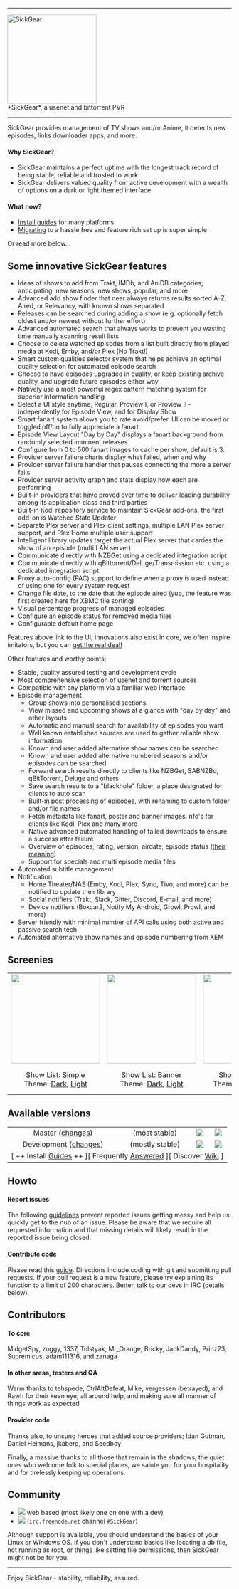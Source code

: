 <hr>
<div><a id="top"><img alt="SickGear" width="200" src="https://raw.githubusercontent.com/wiki/SickGear/SickGear.Wiki/images/SickGearLogo.png"></a></div>
*SickGear*, a usenet and bittorrent PVR
<hr>

SickGear provides management of TV shows and/or Anime, it detects new episodes, links downloader apps, and more.

#### Why SickGear?
* SickGear maintains a perfect uptime with the longest track record of being stable, reliable and trusted to work
* SickGear delivers valued quality from active development with a wealth of options on a dark or light themed interface

#### What now?
* [Install guides](https://github.com/SickGear/SickGear/wiki/Installation-Instructions) for many platforms
* [Migrating](https://github.com/SickGear/SickGear/wiki/Install-SickGear-%5B0%5D-Migrate) to a hassle free and feature rich set up is super simple

Or read more below...

## Some innovative SickGear features
* Ideas of shows to add from Trakt, IMDb, and AniDB categories; anticipating, new seasons, new shows, popular, and more
* Advanced add show finder that near always returns results sorted A-Z, Aired, or Relevancy, with known shows separated
* Releases can be searched during adding a show (e.g. optionally fetch oldest and/or newest without further effort)
* Advanced automated search that always works to prevent you wasting time manually scanning result lists
* Choose to delete watched episodes from a list built directly from played media at Kodi, Emby, and/or Plex (No Trakt!)
* Smart custom qualities selector system that helps achieve an optimal quality selection for automated episode search
* Choose to have episodes upgraded in quality, or keep existing archive quality, and upgrade future episodes either way
* Natively use a most powerful regex pattern matching system for superior information handling
* Select a UI style anytime; Regular, Proview I, or Proview II - independently for Episode View, and for Display Show
* Smart fanart system allows you to rate avoid/prefer. UI can be moved or toggled off/on to fully appreciate a fanart
* Episode View Layout "Day by Day" displays a fanart background from randomly selected imminent releases
* Configure from 0 to 500 fanart images to cache per show, default is 3.
* Provider server failure charts display what failed, when and why
* Provider server failure handler that pauses connecting the more a server fails
* Provider server activity graph and stats display how each are performing
* Built-in providers that have proved over time to deliver leading durability among its application class and third parties
* Built-in Kodi repository service to maintain SickGear add-ons, the first add-on is Watched State Updater
* Separate Plex server and Plex client settings, multiple LAN Plex server support, and Plex Home multiple user support
* Intelligent library updates target the actual Plex server that carries the show of an episode (multi LAN server)
* Communicate directly with NZBGet using a dedicated integration script
* Communicate directly with qBittorrent/Deluge/Transmission etc. using a dedicated integration script
* Proxy auto-config (PAC) support to define when a proxy is used instead of using one for every system request
* Change file date, to the date that the episode aired (yup, the feature was first created here for XBMC file sorting)
* Visual percentage progress of managed episodes
* Configure an episode status for removed media files
* Configurable default home page

Features above link to the UI; innovations also exist in core, we often inspire imitators, but you can [get the real deal!](https://github.com/SickGear/SickGear/wiki/Installation-Instructions)

Other features and worthy points;
* Stable, quality assured testing and development cycle
* Most comprehensive selection of usenet and torrent sources
* Compatible with any platform via a familiar web interface
* Episode management
  * Group shows into personalised sections
  * View missed and upcoming shows at a glance with "day by day" and other layouts
  * Automatic and manual search for availability of episodes you want
  * Well known established sources are used to gather reliable show information
  * Known and user added alternative show names can be searched
  * Known and user added alternative numbered seasons and/or episodes can be searched
  * Forward search results directly to clients like NZBGet, SABNZBd, qBitTorrent, Deluge and others
  * Save search results to a "blackhole" folder, a place designated for clients to auto scan
  * Built-in post processing of episodes, with renaming to custom folder and/or file names
  * Fetch metadata like fanart, poster and banner images, nfo's for clients like Kodi, Plex and many more
  * Native advanced automated handling of failed downloads to ensure a success after failure
  * Overview of episodes, rating, version, airdate, episode status ([their meaning](https://github.com/SickGear/SickGear/wiki/Status-Modes))
  * Support for specials and multi episode media files
* Automated subtitle management
* Notification
  * Home Theater/NAS (Emby, Kodi, Plex, Syno, Tivo, and more) can be notified to update their library
  * Social notifiers (Trakt, Slack, Gitter, Discord, E-mail, and more)
  * Device notifiers (Boxcar2, Notify My Android, Growl, Prowl, and more)
* Server friendly with minimal number of API calls using both active and passive search tech
* Automated alternative show names and episode numbering from XEM

## Screenies
<table><thead></thead><tbody>
<tr align="center">
  <td><a title="Show List - Layout: Simple" href="https://raw.githubusercontent.com/wiki/SickGear/SickGear/images/screenies/showlist-simple.jpg"><img src="https://raw.githubusercontent.com/wiki/SickGear/SickGear/images/screenies/showlist-simple-t.jpg" width="200"></a></td>
  <td><a title="Show List - Layout: Banner" href="https://raw.githubusercontent.com/wiki/SickGear/SickGear/images/screenies/showlist-banner.jpg"><img src="https://raw.githubusercontent.com/wiki/SickGear/SickGear/images/screenies/showlist-banner-t.jpg" width="200"></a></td>
  <td><a title="Show List - Layout: Poster" href="https://raw.githubusercontent.com/wiki/SickGear/SickGear/images/screenies/showlist-poster.jpg"><img src="https://raw.githubusercontent.com/wiki/SickGear/SickGear/images/screenies/showlist-poster-t.jpg" width="200"></a></td>
  <td><a title="Episode View - Layout: Day by Day" href="https://raw.githubusercontent.com/wiki/SickGear/SickGear/images/screenies/episodeview-day-by-day.jpg"><img src="https://raw.githubusercontent.com/wiki/SickGear/SickGear/images/screenies/episodeview-day-by-day-t.jpg" width="200"></a></td>
  <td><a title="Episode View - Layout: List" href="https://raw.githubusercontent.com/wiki/SickGear/SickGear/images/screenies/episodeview-list.jpg"><img src="https://raw.githubusercontent.com/wiki/SickGear/SickGear/images/screenies/episodeview-list-t.jpg" width="200"></a></td>
  <td><a title="Display Show" href="https://raw.githubusercontent.com/wiki/SickGear/SickGear/images/screenies/displayshow.jpg"><img src="https://raw.githubusercontent.com/wiki/SickGear/SickGear/images/screenies/displayshow-t.jpg" width="200"></a></td>
  <td><a title="Add from Trakt" href="https://raw.githubusercontent.com/wiki/SickGear/SickGear/images/screenies/addshow-trakt.gif"><img src="https://raw.githubusercontent.com/wiki/SickGear/SickGear/images/screenies/addshow-trakt-t.jpg" width="200"></a></td>
  <td><a title="Edit Show" href="https://raw.githubusercontent.com/wiki/SickGear/SickGear/images/screenies/editshow.gif"><img src="https://raw.githubusercontent.com/wiki/SickGear/SickGear/images/screenies/editshow-t.jpg" width="200"></a></td>
</tr>
<tr align="center">
  <td>Show List: Simple<br />Theme: <a title="Theme Dark" href="https://raw.githubusercontent.com/wiki/SickGear/SickGear/images/screenies/showlist-simple.jpg">Dark</a>, <a title="Theme Light" href="https://raw.githubusercontent.com/wiki/SickGear/SickGear/images/screenies/showlist-simple-light.jpg">Light</a></td>
  <td>Show List: Banner<br />Theme: <a title="Theme Dark" href="https://raw.githubusercontent.com/wiki/SickGear/SickGear/images/screenies/showlist-banner.jpg">Dark</a>, <a title="Theme Light" href="https://raw.githubusercontent.com/wiki/SickGear/SickGear/images/screenies/showlist-banner-light.jpg">Light</a></td>
  <td>Show List: Poster<br />Theme: <a title="Theme Dark - Anime" href="https://raw.githubusercontent.com/wiki/SickGear/SickGear/images/screenies/showlist-poster.jpg">Dark</a>, <a title="Theme Dark 2" href="https://raw.githubusercontent.com/wiki/SickGear/SickGear/images/screenies/showlist-poster2.jpg">Dark 2</a></td>
  <td>Episode View: Day by Day<br />Theme: <a title="Theme Dark" href="https://raw.githubusercontent.com/wiki/SickGear/SickGear/images/screenies/episodeview-day-by-day.jpg">Dark</a>, <a title="Theme Light" href="https://raw.githubusercontent.com/wiki/SickGear/SickGear/images/screenies/episodeview-day-by-day-light.jpg">Light</a></td>
  <td>Episode View: List<br />Theme: <a title="Theme Dark" href="https://raw.githubusercontent.com/wiki/SickGear/SickGear/images/screenies/episodeview-list.jpg">Dark</a>, <a title="Theme Dark - Anime" href="https://raw.githubusercontent.com/wiki/SickGear/SickGear/images/screenies/episodeview-list2.jpg">Dark 2</a>, <a title="Theme Light" href="https://raw.githubusercontent.com/wiki/SickGear/SickGear/images/screenies/episodeview-list-light.jpg">Light</a></td>
  <td>Display Show<br />Theme: <a title="Theme Dark" href="https://raw.githubusercontent.com/wiki/SickGear/SickGear/images/screenies/displayshow.jpg">Dark</a>, <a title="Theme Light" href="https://raw.githubusercontent.com/wiki/SickGear/SickGear/images/screenies/displayshow-light.jpg">Light</a></td>
  <td>Add from Trakt<br />Theme: <a title="Theme Dark" href="https://raw.githubusercontent.com/wiki/SickGear/SickGear/images/screenies/addshow-trakt.gif">Dark</a></td>
  <td>Edit Show<br />Theme: <a title="Theme Dark" href="https://raw.githubusercontent.com/wiki/SickGear/SickGear/images/screenies/editshow.gif">Dark</a></td>
</tr>
</tbody>
</table>

## Available versions
<table><thead></thead><tbody>
<tr align="center">
  <td>Master (<a title="Master Changelog" href="/SickGear/SickGear/src/master/CHANGES.md">changes</a>)</td><td>(most stable)</td><td><a id="top" title=""><img src="https://raw.githubusercontent.com/wiki/SickGear/SickGear/images/badge-stability.png"></a></td><td><a id="top" title="Build Status: Stable = Terrific!"><img src="https://raw.githubusercontent.com/wiki/SickGear/SickGear/images/badge-stable.png"></a></td>
</tr>
<tr align="center">
  <td>Development (<a title="Development Changelog" href="/SickGear/SickGear/src/develop/CHANGES.md">changes</a>)</td><td>(mostly stable)</td><td><a id="top" title="Where some imitate"><img src="https://raw.githubusercontent.com/wiki/SickGear/SickGear/images/badge-innovate.png"></a></td><td><a title="Build Status: Passing = All good!" target="_blank" href="https://travis-ci.org/SickGear/SickGear"><img src="https://travis-ci.org/SickGear/SickGear.svg?branch=develop"></a></td>
</tr>
<tr align="center">
<td colspan=5>[ ++ Install <a href="https://github.com/SickGear/SickGear/wiki/Installation-Instructions">Guides</a> ++ ][ Frequently <a href="https://github.com/SickGear/SickGear/wiki/Frequently-Answered-Questions">Answered</a> ][ Discover <a href="https://github.com/SickGear/SickGear/wiki">Wiki</a> ]</td>
</tr>
</tbody>
</table>

## Howto

#### Report issues
The following [guidelines](https://github.com/SickGear/SickGear/wiki/%5BHow-to%5D-Report-Issues) prevent reported issues getting messy and help us quickly get to the nub of an issue.  Please be aware that we require all requested information and that missing details will likely result in the reported issue being closed.

#### Contribute code
Please read this [guide](https://github.com/SickGear/SickGear/wiki/%5BHow-to%5D-Contribute-Code).  Directions  include coding with git and submitting pull requests.
If your pull request is a new feature, please try explaining its function to a limit of 200 characters.  Better, talk to our devs in IRC (details below).

## Contributors

#### To core
MidgetSpy, zoggy, 1337, Tolstyak, Mr_Orange, Bricky, JackDandy, Prinz23, Supremicus, adam111316, and zanaga

#### In other areas, testers and QA
Warm thanks to tehspede, CtrlAltDefeat, Mike, vergessen (betrayed), and Rawh for their keen eye, all around help, and making sure all manner of things work as expected

#### Provider code
Thanks also, to unsung heroes that added source providers; Idan Gutman, Daniel Heimans, jkaberg, and Seedboy

Finally, a massive thanks to all those that remain in the shadows, the quiet ones who welcome folk to special places, we salute you for your hospitality and for tirelessly keeping up operations.

## Community
* <a href="https://gitter.im/SickGear/"><img src="https://badges.gitter.im/sickgear.svg"></a> web based (most likely one on one with a dev)
* <a name="freenode"><img src="https://img.shields.io/badge/style-join%20chat-blue.svg?style=flat.svg&label=freenode"></a>&nbsp;(`irc.freenode.net` channel `#SickGear`)

Although support is available, you should understand the basics of your Linux or Windows OS.  If you don't understand basics like locating a db file, not running as root, or things like setting file permissions, then SickGear might not be for you.

---
Enjoy SickGear - stability, reliability, assured.
